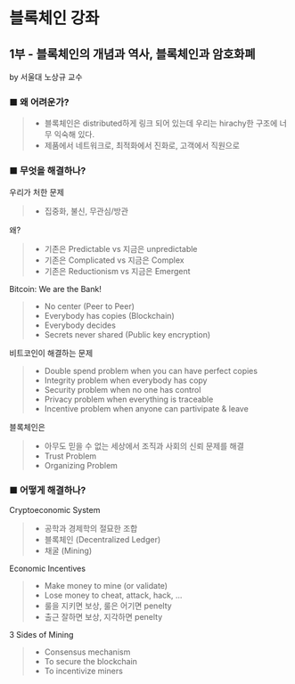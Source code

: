 # 블록체인 강좌

## 1부 - 블록체인의 개념과 역사, 블록체인과 암호화폐

by 서울대 노상규 교수

### ■ 왜 어려운가?
> - 블록체인은 distributed하게 링크 되어 있는데 우리는 hirachy한 구조에 너무 익숙해 있다.
> - 제품에서 네트워크로, 최적화에서 진화로, 고객에서 직원으로

### ■ 무엇을 해결하나?

우리가 처한 문제
> - 집중화, 불신, 무관심/방관
			
왜?
> - 기존은 Predictable vs 지금은 unpredictable
> - 기존은 Complicated vs 지금은 Complex
> - 기존은 Reductionism vs 지금은 Emergent

Bitcoin: We are the Bank!
> - No center (Peer to Peer)
> - Everybody has copies (Blockchain)
> - Everybody decides 
> - Secrets never shared (Public key encryption)

비트코인이 해결하는 문제	
> - Double spend problem when you can have perfect copies
> - Integrity problem when everybody has copy
> - Security problem when no one has control
> - Privacy problem when everything is traceable
> - Incentive problem when anyone can partivipate & leave

블록체인은 
> - 아무도 믿을 수 없는 세상에서 조직과 사회의 신뢰 문제를 해결
> - Trust Problem
> - Organizing Problem

### ■ 어떻게 해결하나?

Cryptoeconomic System
> - 공학과 경제학의 절묘한 조합
> - 블록체인 (Decentralized Ledger)
> - 채굴 (Mining)

Economic Incentives
> - Make money to mine (or validate)
> - Lose money to cheat, attack, hack, ...
> - 룰을 지키면 보상, 룰은 어기면 penelty 
> - 출근 잘하면 보상, 지각하면 penelty

3 Sides of Mining
> - Consensus mechanism
> - To secure the blockchain
> - To incentivize miners
